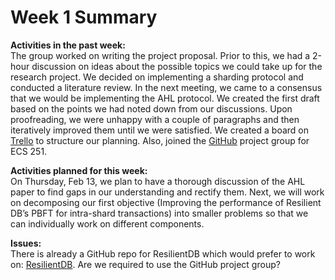 # Week 1 Summary
<strong>Activities in the past week:</strong>\
The group worked on writing the project proposal. Prior to this, we had a 2-hour
discussion on ideas about the possible topics we could take up for the research 
project. We decided on implementing a sharding protocol and conducted a 
literature review. In the next meeting, we came to a consensus that we would be 
implementing the AHL protocol. We created the first draft based on the points we
had noted down from our discussions. Upon proofreading, we were unhappy with a 
couple of paragraphs and then iteratively improved them until we were satisfied.
We created a board on [Trello](https://trello.com/b/jXv54U3m/ecs-251-project) to
structure our planning. Also, joined the [GitHub](https://github.com/ECS-251-W2020/final-project-group-5) 
project group for ECS 251.

<strong>Activities planned for this week:</strong>\
On Thursday, Feb 13, we plan to have a thorough discussion of the AHL paper to 
find gaps in our understanding and rectify them. Next, we will work on decomposing 
our first objective (Improving the performance of Resilient DB’s PBFT for 
intra-shard transactions) into smaller problems so that we can individually work 
on different components.

<strong>Issues:</strong>\
There is already a GitHub repo for ResilientDB which would prefer to work on: 
[ResilientDB](https://github.com/resilientdb/resilientdb). Are we required to 
use the GitHub project group?
